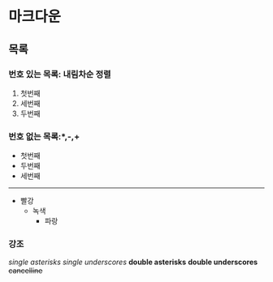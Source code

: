 # 마크다운

## 목록

### 번호 있는 목록: 내림차순 정렬

1. 첫번째
3. 세번째
2. 두번째

### 번호 없는 목록:*,-,+

- 첫번째
- 두번째
- 세번째

***

- 빨강
  - 녹색
    - 파랑

### 강조

*single asterisks*
_single underscores_
**double asterisks**
__double underscores__
~~cancelline~~

